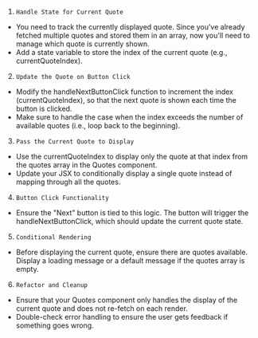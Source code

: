 <!-- 1. change quotes by clicking on the 'next' button: -->

1. `Handle State for Current Quote`

- You need to track the currently displayed quote. Since you've already fetched multiple quotes and stored them in an array, now you'll need to manage which quote is currently shown.
- Add a state variable to store the index of the current quote (e.g., currentQuoteIndex).

2. `Update the Quote on Button Click`

- Modify the handleNextButtonClick function to increment the index (currentQuoteIndex), so that the next quote is shown each time the button is clicked.
- Make sure to handle the case when the index exceeds the number of available quotes (i.e., loop back to the beginning).

3. `Pass the Current Quote to Display`

- Use the currentQuoteIndex to display only the quote at that index from the quotes array in the Quotes component.
- Update your JSX to conditionally display a single quote instead of mapping through all the quotes.

4. `Button Click Functionality`

- Ensure the "Next" button is tied to this logic. The button will trigger the handleNextButtonClick, which should update the current quote state.

5. `Conditional Rendering`

- Before displaying the current quote, ensure there are quotes available. Display a loading message or a default message if the quotes array is empty.

6. `Refactor and Cleanup`

- Ensure that your Quotes component only handles the display of the current quote and does not re-fetch on each render.
- Double-check error handling to ensure the user gets feedback if something goes wrong.
